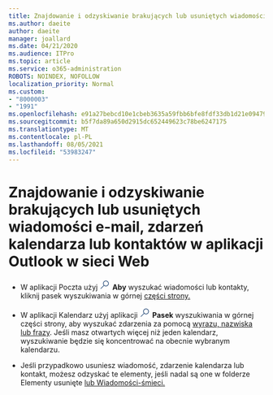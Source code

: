 ```yaml
---
title: Znajdowanie i odzyskiwanie brakujących lub usuniętych wiadomości e-mail, zdarzeń kalendarza lub kontaktów
ms.author: daeite
author: daeite
manager: joallard
ms.date: 04/21/2020
ms.audience: ITPro
ms.topic: article
ms.service: o365-administration
ROBOTS: NOINDEX, NOFOLLOW
localization_priority: Normal
ms.custom:
- "8000003"
- "1991"
ms.openlocfilehash: e91a27bebcd10e1cbeb3635a59fbb6bfe8fdf33db1d21e094794fc82d9f0e608
ms.sourcegitcommit: b5f7da89a650d2915dc652449623c78be6247175
ms.translationtype: MT
ms.contentlocale: pl-PL
ms.lasthandoff: 08/05/2021
ms.locfileid: "53983247"
---
```

# <a name="find-and-recover-missing-or-deleted-email-calendar-events-or-contacts-in-outlook-on-the-web"></a>Znajdowanie i odzyskiwanie brakujących lub usuniętych wiadomości e-mail, zdarzeń kalendarza lub kontaktów w aplikacji Outlook w sieci Web

- W aplikacji Poczta użyj <img src='data:image/png;base64,iVBORw0KGgoAAAANSUhEUgAAABUAAAAVBAMAAABbObilAAAAKlBMVEX///+WqL7l6u8vUn8iR3azwNDCzNlObJFAYIkDLWNeeZuks8d7ka1thaRtSbf+AAAAS0lEQVQI12MgFjAdmVkKY6csYxK5AGUbAqWsIUzGBiARAmGzCwAJlgQwmyMARiDEEeoxzWEyQZivLAS3l8kQ4RplkDF4hRkWEvQSABbdDSdqA/J0AAAAAElFTkSuQmCC' />
 **Aby** wyszukać wiadomości lub kontakty, kliknij pasek wyszukiwania w górnej [części strony.](https://support.office.com/article/b27e5eb7-3255-4c61-bf16-1c6a16bc2e6b)

- W aplikacji Kalendarz użyj aplikacji <img src='data:image/png;base64,iVBORw0KGgoAAAANSUhEUgAAABUAAAAVBAMAAABbObilAAAAKlBMVEX///+WqL7l6u8vUn8iR3azwNDCzNlObJFAYIkDLWNeeZuks8d7ka1thaRtSbf+AAAAS0lEQVQI12MgFjAdmVkKY6csYxK5AGUbAqWsIUzGBiARAmGzCwAJlgQwmyMARiDEEeoxzWEyQZivLAS3l8kQ4RplkDF4hRkWEvQSABbdDSdqA/J0AAAAAElFTkSuQmCC' />
 **Pasek** wyszukiwania w górnej części strony, aby wyszukać zdarzenia za pomocą [wyrazu, nazwiska lub frazy](https://support.office.com/article/d587aaec-fb2c-4f6f-aee1-0df1fc591477). Jeśli masz otwartych więcej niż jeden kalendarz, wyszukiwanie będzie się koncentrować na obecnie wybranym kalendarzu.

- Jeśli przypadkowo usuniesz wiadomość, zdarzenie kalendarza lub kontakt, możesz odzyskać te elementy, jeśli nadal są one w folderze Elementy usunięte [lub Wiadomości-śmieci.](https://support.office.com/article/a8ca78ac-4721-4066-95dd-571842e9fb11)